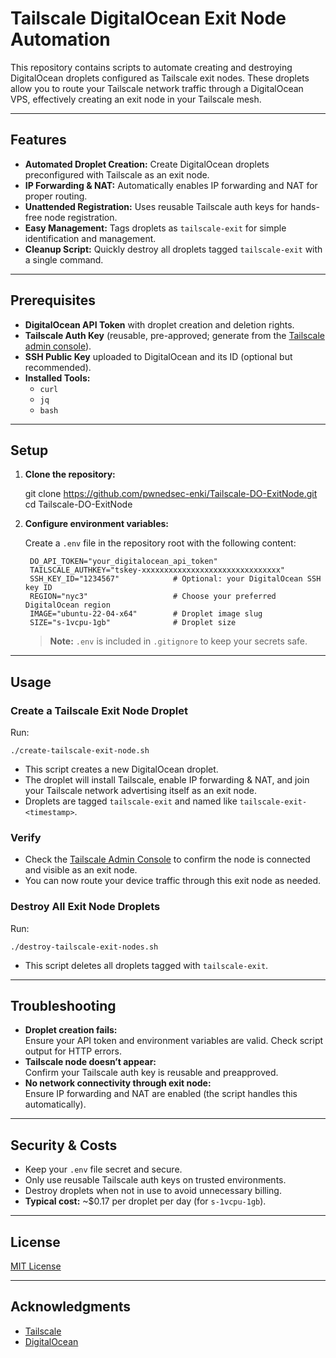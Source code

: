 # Tailscale DigitalOcean Exit Node Automation

This repository contains scripts to automate creating and destroying DigitalOcean droplets configured as Tailscale exit nodes. These droplets allow you to route your Tailscale network traffic through a DigitalOcean VPS, effectively creating an exit node in your Tailscale mesh.

---

## Features

- **Automated Droplet Creation:** Create DigitalOcean droplets preconfigured with Tailscale as an exit node.
- **IP Forwarding & NAT:** Automatically enables IP forwarding and NAT for proper routing.
- **Unattended Registration:** Uses reusable Tailscale auth keys for hands-free node registration.
- **Easy Management:** Tags droplets as `tailscale-exit` for simple identification and management.
- **Cleanup Script:** Quickly destroy all droplets tagged `tailscale-exit` with a single command.

---

## Prerequisites

- **DigitalOcean API Token** with droplet creation and deletion rights.
- **Tailscale Auth Key** (reusable, pre-approved; generate from the [Tailscale admin console](https://login.tailscale.com/admin/settings/keys)).
- **SSH Public Key** uploaded to DigitalOcean and its ID (optional but recommended).
- **Installed Tools:**
  - `curl`
  - `jq`
  - `bash`

---

## Setup

1. **Clone the repository:**

    git clone https://github.com/pwnedsec-enki/Tailscale-DO-ExitNode.git
    cd Tailscale-DO-ExitNode

2. **Configure environment variables:**

    Create a `.env` file in the repository root with the following content:

        DO_API_TOKEN="your_digitalocean_api_token"
        TAILSCALE_AUTHKEY="tskey-xxxxxxxxxxxxxxxxxxxxxxxxxxxxxxx"
        SSH_KEY_ID="1234567"            # Optional: your DigitalOcean SSH key ID
        REGION="nyc3"                   # Choose your preferred DigitalOcean region
        IMAGE="ubuntu-22-04-x64"        # Droplet image slug
        SIZE="s-1vcpu-1gb"              # Droplet size

    > **Note:** `.env` is included in `.gitignore` to keep your secrets safe.

---

## Usage

### Create a Tailscale Exit Node Droplet

Run:

    ./create-tailscale-exit-node.sh

- This script creates a new DigitalOcean droplet.
- The droplet will install Tailscale, enable IP forwarding & NAT, and join your Tailscale network advertising itself as an exit node.
- Droplets are tagged `tailscale-exit` and named like `tailscale-exit-<timestamp>`.

### Verify

- Check the [Tailscale Admin Console](https://login.tailscale.com/admin/machines) to confirm the node is connected and visible as an exit node.
- You can now route your device traffic through this exit node as needed.

### Destroy All Exit Node Droplets

Run:

    ./destroy-tailscale-exit-nodes.sh

- This script deletes all droplets tagged with `tailscale-exit`.

---

## Troubleshooting

- **Droplet creation fails:**  
  Ensure your API token and environment variables are valid. Check script output for HTTP errors.
- **Tailscale node doesn’t appear:**  
  Confirm your Tailscale auth key is reusable and preapproved.
- **No network connectivity through exit node:**  
  Ensure IP forwarding and NAT are enabled (the script handles this automatically).

---

## Security & Costs

- Keep your `.env` file secret and secure.
- Only use reusable Tailscale auth keys on trusted environments.
- Destroy droplets when not in use to avoid unnecessary billing.
- **Typical cost:** ~$0.17 per droplet per day (for `s-1vcpu-1gb`).

---

## License

[MIT License](LICENSE)

---

## Acknowledgments

- [Tailscale](https://tailscale.com/)
- [DigitalOcean](https://digitalocean.com/)
